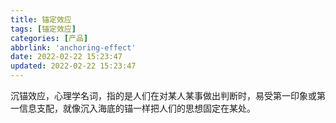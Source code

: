 ```yaml
---
title: 锚定效应
tags: [锚定效应]
categories: [产品]
abbrlink: 'anchoring-effect'
date: 2022-02-22 15:23:47
updated: 2022-02-22 15:23:47
---
```


沉锚效应，心理学名词，指的是人们在对某人某事做出判断时，易受第一印象或第一信息支配，就像沉入海底的锚一样把人们的思想固定在某处。